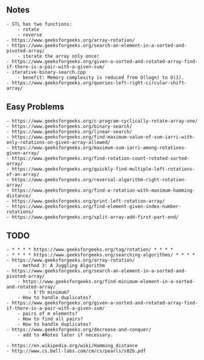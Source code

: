 ## Notes
    - STL has two functions:
        - rotate
        - reverse
    - https://www.geeksforgeeks.org/array-rotation/
    - https://www.geeksforgeeks.org/search-an-element-in-a-sorted-and-pivoted-array/
        - iterate the array only once!
    - https://www.geeksforgeeks.org/given-a-sorted-and-rotated-array-find-if-there-is-a-pair-with-a-given-sum/
    - iterative-binary-search.cpp
        - benefit: Memory complexity is reduced from O(logn) to O(1).
    - https://www.geeksforgeeks.org/queries-left-right-circular-shift-array/

## Easy Problems
    - https://www.geeksforgeeks.org/c-program-cyclically-rotate-array-one/
    - https://www.geeksforgeeks.org/binary-search/
    - https://www.geeksforgeeks.org/linear-search/
    - https://www.geeksforgeeks.org/find-maximum-value-of-sum-iarri-with-only-rotations-on-given-array-allowed/
    - https://www.geeksforgeeks.org/maximum-sum-iarri-among-rotations-given-array/
    - https://www.geeksforgeeks.org/find-rotation-count-rotated-sorted-array/
    - https://www.geeksforgeeks.org/quickly-find-multiple-left-rotations-of-an-array/
    - https://www.geeksforgeeks.org/reversal-algorithm-right-rotation-array/
    - https://www.geeksforgeeks.org/find-a-rotation-with-maximum-hamming-distance/
    - https://www.geeksforgeeks.org/print-left-rotation-array/
    - https://www.geeksforgeeks.org/find-element-given-index-number-rotations/
    - https://www.geeksforgeeks.org/split-array-add-first-part-end/

## TODO
    - * * * * https://www.geeksforgeeks.org/tag/rotation/ * * * *
    - * * * * https://www.geeksforgeeks.org/searching-algorithms/ * * * *
    - https://www.geeksforgeeks.org/array-rotation/
        - method 3: A Juggling Algorithm
    - https://www.geeksforgeeks.org/search-an-element-in-a-sorted-and-pivoted-array/
        - https://www.geeksforgeeks.org/find-minimum-element-in-a-sorted-and-rotated-array/
            - k'th minimum?
        - How to handle duplicates?
    - https://www.geeksforgeeks.org/given-a-sorted-and-rotated-array-find-if-there-is-a-pair-with-a-given-sum/
        - pairs of m elements?
        - How to find all pairs?
        - How to handle duplicates?
    - https://www.geeksforgeeks.org/decrease-and-conquer/
        - add to #Notes later if necessary.

    - https://en.wikipedia.org/wiki/Hamming_distance
    - http://www.cs.bell-labs.com/cm/cs/pearls/s02b.pdf
